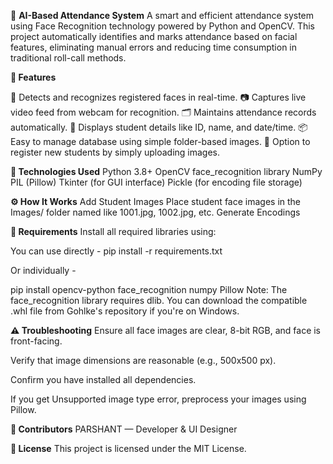 📸 **AI-Based Attendance System**
A smart and efficient attendance system using Face Recognition technology powered by Python and OpenCV. This project automatically identifies and marks attendance based on facial features, eliminating manual errors and reducing time consumption in traditional roll-call methods.

**🚀 Features**

👤 Detects and recognizes registered faces in real-time.
📷 Captures live video feed from webcam for recognition.
🗂️ Maintains attendance records automatically.
📝 Displays student details like ID, name, and date/time.
📦 Easy to manage database using simple folder-based images.
🔄 Option to register new students by simply uploading images.

**🧠 Technologies Used**
Python 3.8+
OpenCV
face_recognition library
NumPy
PIL (Pillow)
Tkinter (for GUI interface)
Pickle (for encoding file storage)

**⚙️ How It Works**
Add Student Images
Place student face images in the Images/ folder named like 1001.jpg, 1002.jpg, etc.
Generate Encodings

**📌 Requirements**
Install all required libraries using:

You can use directly -
pip install -r requirements.txt

Or individually -


pip install opencv-python face_recognition numpy Pillow
Note: The face_recognition library requires dlib. You can download the compatible .whl file from Gohlke's repository if you're on Windows.

**⚠️ Troubleshooting**
Ensure all face images are clear, 8-bit RGB, and face is front-facing.

Verify that image dimensions are reasonable (e.g., 500x500 px).

Confirm you have installed all dependencies.

If you get Unsupported image type error, preprocess your images using Pillow.


**🙌 Contributors**
PARSHANT — Developer & UI Designer


**📜 License**
This project is licensed under the MIT License.


